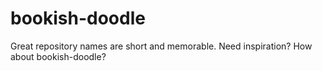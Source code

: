 # bookish-doodle
Great repository names are short and memorable. Need inspiration? How about bookish-doodle?
